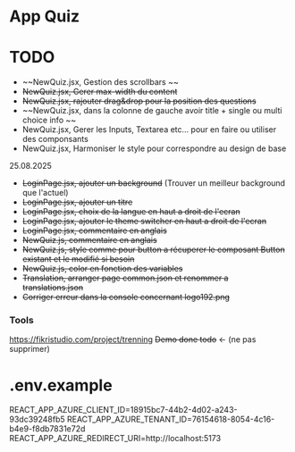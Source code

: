 # App Quiz


# TODO 



- ~~NewQuiz.jsx, Gestion des scrollbars ~~
- ~~NewQuiz.jsx, Gerer max-width du content~~
- ~~NewQuiz.jsx, rajouter drag&drop pour la position des questions~~
- ~~NewQuiz.jsx, dans la colonne de gauche avoir title + single ou multi choice info ~~
- NewQuiz.jsx, Gerer les Inputs, Textarea etc... pour en faire ou utiliser des componsants 
- NewQuiz.jsx, Harmoniser le style pour correspondre au design de base 


25.08.2025
- ~~LoginPage.jsx, ajouter un background~~ (Trouver un meilleur background que l'actuel)
- ~~LoginPage.jsx, ajouter un titre~~
- ~~LoginPage.jsx, choix de la langue en haut a droit de l'ecran~~
- ~~LoginPage.jsx, ajouter le theme switcher en haut a droit de l'ecran~~
- ~~LoginPage.jsx, commentaire en anglais~~
- ~~NewQuiz.js, commentaire en anglais~~
- ~~NewQuiz.js, style comme pour button a récuperer le composant Button existant et le modifié si besoin~~
- ~~NewQuiz.js, color en fonction des variables~~
- ~~Translation, arranger page common.json et renommer a translations.json~~
- ~~Corriger erreur dans la console concernant logo192.png~~




### Tools

https://fikristudio.com/project/trenning
~~Demo done todo~~ <- (ne pas supprimer)

# .env.example

REACT_APP_AZURE_CLIENT_ID=18915bc7-44b2-4d02-a243-93dc39248fb5
REACT_APP_AZURE_TENANT_ID=76154618-8054-4c16-b4e9-f8db7831e72d
REACT_APP_AZURE_REDIRECT_URI=http://localhost:5173
